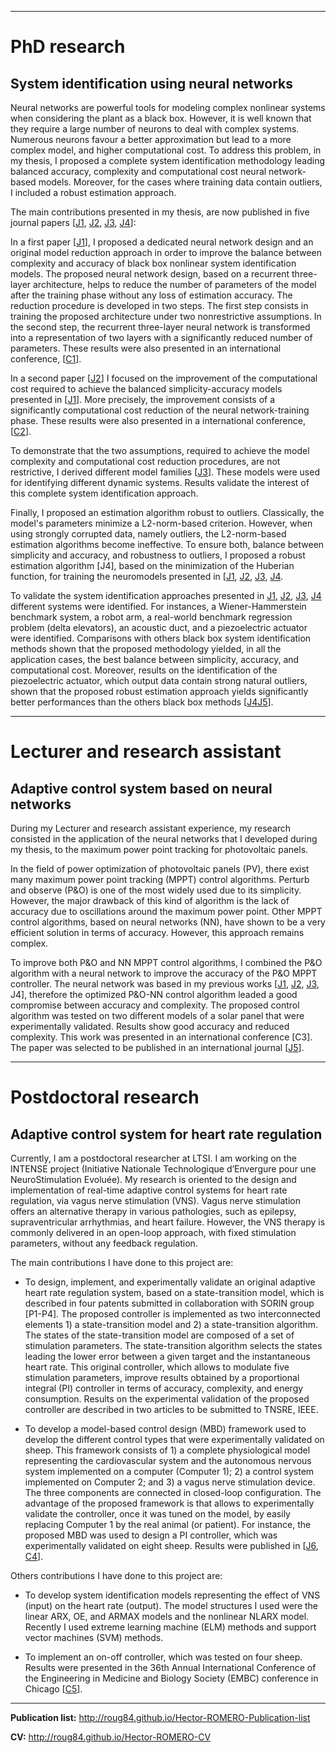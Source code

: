 
***

# **PhD research**
## System identification using neural networks

Neural networks are powerful tools for modeling complex nonlinear systems when considering the plant as a black box. However, it is well known that they require a large number of neurons to deal with complex systems. Numerous neurons favour a better approximation but lead to a more complex model, and higher computational cost. To address this problem, in my thesis, I proposed a complete system identification methodology leading balanced accuracy, complexity and computational cost neural network-based models. Moreover, for the cases where training data contain outliers, I included a robust estimation approach.  

The main contributions presented in my thesis, are now published in five journal papers [[J1](http://dx.doi.org/10.1016/j.neucom.2012.08.013), [J2](http://dx.doi.org/10.1016/j.neucom.2015.04.022), [J3](http://dx.doi.org/10.1007/s00521-014-1716-8), [J4](http://dx.doi.org/10.1115/1.4032687)]:

In a first paper [[J1](http://dx.doi.org/10.1016/j.neucom.2012.08.013)], I proposed a dedicated neural network design and an original model reduction approach in order to improve the balance between complexity and accuracy of black box nonlinear system identification models. The proposed neural network design, based on a recurrent three-layer architecture, helps to reduce the number of parameters of the model after the training phase without any loss of estimation accuracy. The reduction procedure is developed in two steps. The first step consists in training the proposed architecture under two nonrestrictive assumptions. In the second step, the recurrent three-layer neural network is transformed into a representation of two layers with a significantly reduced number of parameters. These results were also presented in an international conference, [[C1](http://dx.doi.org/10.1109/CCCA.2012.6417884)]. 

In a second paper [[J2](http://dx.doi.org/10.1016/j.neucom.2015.04.022)] I focused on the improvement of the computational cost required to achieve the balanced simplicity-accuracy models presented in [[J1](http://dx.doi.org/10.1016/j.neucom.2012.08.013)]. More precisely, the improvement consists of a significantly computational cost reduction of the neural network-training phase. These results were also presented in a international conference, [[C2](http://dx.doi.org/10.1109/CCCA.2012.6417886)].

To demonstrate that the two assumptions, required to achieve the model complexity and computational cost reduction procedures, are not restrictive, I derived different model families [[J3](http://dx.doi.org/10.1007/s00521-014-1716-8)]. These models were used for identifying different dynamic systems. Results validate the interest of this complete system identification approach.

Finally, I proposed an estimation algorithm robust to outliers. Classically, the model's parameters minimize a L2-norm-based criterion. However, when using strongly corrupted data, namely outliers, the L2-norm-based estimation algorithms become ineffective. To ensure both, balance between simplicity and accuracy, and robustness to outliers, I proposed a robust estimation algorithm [J4], based on the minimization of the Huberian function, for training the neuromodels presented in [[J1](http://dx.doi.org/10.1016/j.neucom.2012.08.013), [J2](http://dx.doi.org/10.1016/j.neucom.2015.04.022), [J3](http://dx.doi.org/10.1007/s00521-014-1716-8), [J4](http://dx.doi.org/10.1115/1.4032687).

To validate the system identification approaches presented in [J1](http://dx.doi.org/10.1016/j.neucom.2012.08.013), [J2](http://dx.doi.org/10.1016/j.neucom.2015.04.022), [J3](http://dx.doi.org/10.1007/s00521-014-1716-8), [J4](http://dx.doi.org/10.1115/1.4032687) different systems were identified. For instances, a Wiener-Hammerstein benchmark system, a robot arm, a real-world benchmark regression problem (delta elevators), an acoustic duct, and a piezoelectric actuator were identified. Comparisons with others black box system identification methods shown that the proposed methodology yielded, in all the application cases, the best balance between simplicity, accuracy, and computational cost. Moreover, results on the identification of the piezoelectric actuator, which output data contain strong natural outliers, shown that the proposed robust estimation approach yields significantly better performances than the others black box methods [[J4](http://dx.doi.org10.1115/1.4032687)[J5](https://doi.org/10.1007/s11071-016-2733-1)].  

***

# **Lecturer and research assistant**
## Adaptive control system based on neural networks

During my Lecturer and research assistant experience, my research consisted in the application of the neural networks that I developed during my thesis, to the maximum power point tracking for photovoltaic panels. 

In the field of power optimization of photovoltaic panels (PV), there exist many maximum power point tracking (MPPT) control algorithms. Perturb and observe (P&O) is one of the most widely used due to its simplicity. However, the major drawback of this kind of algorithm is the lack of accuracy due to oscillations around the maximum power point. Other MPPT control algorithms, based on neural networks (NN), have shown to be a very efficient solution in terms of accuracy. However, this approach remains complex. 

To improve both P&O and NN MPPT control algorithms, I combined the P&O algorithm with a neural network to improve the accuracy of the P&O MPPT controller. The neural network was based in my previous works [[J1](http://dx.doi.org/10.1016/j.neucom.2012.08.013), [J2](http://dx.doi.org/10.1016/j.neucom.2015.04.022), [J3](http://dx.doi.org/10.1007/s00521-014-1716-8), J4], therefore the optimized P&O-NN control algorithm leaded a good compromise between accuracy and complexity. The proposed control algorithm was tested on two different models of a solar panel that were experimentally validated. Results show good accuracy and reduced complexity. This work was presented in an international conference [C3]. The paper was selected to be published in an international journal [[J5](http://dx.doi.org/10.1016/j.egypro.2013.11.067)].

***

# **Postdoctoral research**
## Adaptive control system for heart rate regulation

Currently, I am a postdoctoral researcher at LTSI. I am working on the INTENSE project (Initiative Nationale Technologique d’Envergure pour une NeuroStimulation Evoluée). My research is oriented to the design and implementation of real-time adaptive control systems for heart rate regulation, via vagus nerve stimulation (VNS). Vagus nerve stimulation offers an alternative therapy in various pathologies, such as epilepsy, supraventricular arrhythmias, and heart failure. However, the VNS therapy is commonly delivered in an open-loop approach, with fixed stimulation parameters, without any feedback regulation.

The main contributions I have done to this project are: 

* To design, implement, and experimentally validate an original adaptive heart rate regulation system, based on a state-transition model, which is described in four patents submitted in collaboration with SORIN group [P1-P4]. The proposed controller is implemented as two interconnected elements 1) a state-transition model and 2) a state-transition algorithm. The states of the state-transition model are composed of a set of stimulation parameters. The state-transition algorithm selects the states leading the lower error between a given target and the instantaneous heart rate. This original controller, which allows to modulate five stimulation parameters, improve results obtained by a proportional integral (PI) controller in terms of accuracy, complexity, and energy consumption. Results on the experimental validation of the proposed controller are described in two articles to be submitted to TNSRE, IEEE.   

* To develop a model-based control design (MBD) framework used to develop the different control types that were experimentally validated on sheep. This framework consists of 1) a complete physiological model representing the cardiovascular system and the autonomous nervous system implemented on a computer (Computer 1); 2) a control system implemented on Computer 2; and 3) a vagus nerve stimulation device. The three components are connected in closed-loop configuration. The advantage of the proposed framework is that allows to experimentally validate the controller, once it was tuned on the model, by easily replacing Computer 1 by the real animal (or patient). For instance, the proposed MBD was used to design a PI controller, which was experimentally validated on eight sheep. Results were published in [[J6](http://dx.doi.org/10.1109/TBME.2015.2498878), [C4](http://dx.doi.org/10.1109/NER.2015.7146659)]. 

Others contributions I have done to this project are:

* To develop system identification models representing the effect of VNS (input) on the heart rate (output). The model structures I used were the linear ARX, OE, and ARMAX models and the nonlinear NLARX model. Recently I used extreme learning machine (ELM) methods and support vector machines (SVM) methods.

* To implement an on-off controller, which was tested on four sheep. Results were presented in the 36th Annual International Conference of the Engineering in Medicine and Biology Society (EMBC) conference in Chicago [[C5](http://dx.doi.org/10.1109/EMBC.2014.6945060)].  

***

**Publication list:** http://roug84.github.io/Hector-ROMERO-Publication-list

**CV:** http://roug84.github.io/Hector-ROMERO-CV
